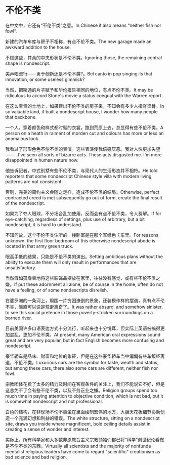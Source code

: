# 不伦不类

<p><span class="chinese">在中文中，它还有“不伦不类”之意。</span><span class="english">In Chinese it also means “neither fish nor fowl”.</span></p>

<p><span class="chinese">新建的汽车车库与房子不相称，有点不伦不类。</span><span class="english">The new garage made an awkward addition to the house.</span></p>

<p><span class="chinese">不顾这些，其余的中央形状是不伦不类。</span><span class="english">Ignoring those, the remaining central shape is nondescript.</span></p>

<p><span class="chinese">美声唱流行——勇于创新还是不伦不类?。</span><span class="english">Bel canto in pop singing-Is that innovation, or some useless gimmick?</span></p>

<p><span class="chinese">当然，把斯通的片子赋予和华伦报告相同的地位，有点不伦不类。</span><span class="english">It may be ridiculous to accord Stone's movie a status coequal with the Warren report.</span></p>

<p><span class="chinese">在这么宝贵的土地上，如果建出不伦不类的房子来，不知会有多少人指脊梁骨。</span><span class="english">In so valuable land, if built a nondescript house, I wonder how many people that backbone.</span></p>

<p><span class="chinese">一个人，穿着颜色和样式都时髦的衣裳，跑到荒原上去，总显得有些不伦不类。</span><span class="english">A person on a heath in raiment of morden cut and colours has more or less an anomalous look.</span></p>

<p><span class="chinese">我看过了形形色色不伦不类的表演。这些表演使我倍感厌恶。我对人性更加失望——…</span><span class="english">I've seen all sorts of bizarre acts. These acts disgusted me. I'm more disappointed in human nature now.</span></p>

<p><span class="chinese">他告诉记者，中式别墅有些不伦不类，与现代人的生活形态并不相符。</span><span class="english">He told reporters that some nondescript Chinese style villa with modern living patterns are not consistent.</span></p>

<p><span class="chinese">否则，完美的简约主义会随之走样，造成不伦不类的结局。</span><span class="english">Otherwise, perfect contracted creed is met subsequently go out of form, create the final result of the nondescript.</span></p>

<p><span class="chinese">如果为了夺人眼球，不分场合乱加使用，反而会有点不伦不类，令人费解。</span><span class="english">If for eye-catching, regardless of settings, plus use of arbitrary, but a bit nondescript, it is hard to understand.</span></p>

<p><span class="chinese">不知何故，这个不伦不类住所的一楼卧室是在那个军绿色卡车里。</span><span class="english">For reasons unknown, the first floor bedroom of this otherwise nondescript abode is located in that army green truck.</span></p>

<p><span class="chinese">眼高手低的结果，只能是不伦不类的演出。</span><span class="english">Setting ambitious plans without the ability to execute them will only result in performances that are unsatisfactory.</span></p>

<p><span class="chinese">当然假如孤零零地将这些装饰品摆放在家里，往往没有感觉，或有些不伦不类之嫌。</span><span class="english">If put these adornment all alone, be of course in the home, often do not have a feeling, or of some nondescripts disrelish.</span></p>

<p><span class="chinese">在婆罗洲的一条河上，周围一片穷困潦倒的景象，还装模作样的摆谱，真有点不伦不类，简直可以说是荒诞离奇了。</span><span class="english">It was rather absurd, and somehow sinister, to see this social pretence in those poverty-stricken surroundings on a borneo river.</span></p>

<p><span class="chinese">目前美国许多口语表达方式十分流行，听起来也十分悦耳，但实际上英语被搞得更加混乱，更加不伦不类。</span><span class="english">At present, many American oral expressions sound great and are very popular, but in fact English becomes more confusing and nondescript.</span></p>

<p><span class="chinese">豪华轿车是品味、财富和地位的象征，但是在这些豪华轿车当中偏偏有些车叛经离道，不伦不类。</span><span class="english">Luxurious cars are the symbol for taste, wealth and status, but among these cars, there also some cars are different, neither fish nor fowl.</span></p>

<p><span class="chinese">宗教团体花费了太多的精力及时间在客观条件的关注上，我们不能说它不好，但是这总免不了会有些不伦不类，以及不务正业之嫌。</span><span class="english">Religion groups spend too much time in paying attention to objective condition, which is not bad, but it is somewhat nondescript and not professional.</span></p>

<p><span class="chinese">白色的结构，在非现场不伦不类坐在里面绘制宏伟的地方，大胆天花板细节协助创造一个充满幻想和利益的错误。</span><span class="english">The white structure, sitting on a nondescript site, draws you inside where magnificent, bold ceiling details assist in creating a sense of wonder and interest.</span></p>

<p><span class="chinese">实际上，所有科学家和大多数非原教旨主义宗教领袖们都已将“科学”创世纪论看做是不伦不类的东西。</span><span class="english">Virtually all scientists and the majority of nonfunda mentalist religious leaders have come to regard "scientific" creationism as bad science and bad religion.</span></p>

